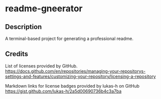 # readme-gneerator

## Description
A terminal-based project for generating a professional readme.

## Credits
List of licenses provided by GitHub.
https://docs.github.com/en/repositories/managing-your-repositorys-settings-and-features/customizing-your-repository/licensing-a-repository

Markdown links for license badges provided by lukas-h on GitHub
https://gist.github.com/lukas-h/2a5d00690736b4c3a7ba
